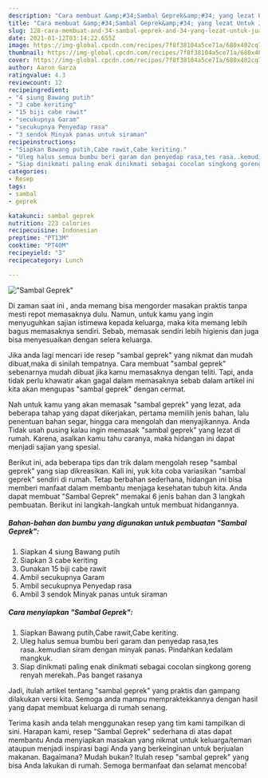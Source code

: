 ```yaml
---
description: "Cara membuat &amp;#34;Sambal Geprek&amp;#34; yang lezat Untuk Jualan"
title: "Cara membuat &amp;#34;Sambal Geprek&amp;#34; yang lezat Untuk Jualan"
slug: 128-cara-membuat-and-34-sambal-geprek-and-34-yang-lezat-untuk-jualan
date: 2021-01-12T03:14:22.655Z
image: https://img-global.cpcdn.com/recipes/7f8f38104a5ce71a/680x482cq70/sambal-geprek-foto-resep-utama.jpg
thumbnail: https://img-global.cpcdn.com/recipes/7f8f38104a5ce71a/680x482cq70/sambal-geprek-foto-resep-utama.jpg
cover: https://img-global.cpcdn.com/recipes/7f8f38104a5ce71a/680x482cq70/sambal-geprek-foto-resep-utama.jpg
author: Aaron Garza
ratingvalue: 4.3
reviewcount: 12
recipeingredient:
- "4 siung Bawang putih"
- "3 cabe keriting"
- "15 biji cabe rawit"
- "secukupnya Garam"
- "secukupnya Penyedap rasa"
- "3 sendok Minyak panas untuk siraman"
recipeinstructions:
- "Siapkan Bawang putih,Cabe rawit,Cabe keriting."
- "Uleg halus semua bumbu beri garam dan penyedap rasa,tes rasa..kemudian siram dengan minyak panas. Pindahkan kedalam mangkuk."
- "Siap dinikmati paling enak dinikmati sebagai cocolan singkong goreng renyah merekah..Pas banget rasanya"
categories:
- Resep
tags:
- sambal
- geprek

katakunci: sambal geprek 
nutrition: 223 calories
recipecuisine: Indonesian
preptime: "PT13M"
cooktime: "PT40M"
recipeyield: "3"
recipecategory: Lunch

---
```



![&#34;Sambal Geprek&#34;](https://img-global.cpcdn.com/recipes/7f8f38104a5ce71a/680x482cq70/sambal-geprek-foto-resep-utama.jpg)

Di zaman  saat ini , anda memang bisa mengorder masakan praktis tanpa mesti repot memasaknya dulu. Namun, untuk kamu yang ingin menyuguhkan sajian istimewa kepada keluarga, maka kita memang lebih bagus memasaknya sendiri. Sebab, memasak sendiri lebih higienis dan juga bisa menyesuaikan dengan selera keluarga.

Jika anda lagi mencari ide resep &#34;sambal geprek&#34; yang nikmat dan mudah dibuat,maka di sinilah tempatnya. Cara membuat &#34;sambal geprek&#34;  sebenarnya mudah dibuat jika kamu memasaknya dengan teliti. Tapi, anda tidak perlu khawatir akan gagal dalam memasaknya 
sebab dalam artikel ini kita akan mengupas &#34;sambal geprek&#34; dengan cermat.  



Nah untuk kamu yang akan memasak &#34;sambal geprek&#34; yang lezat, ada beberapa tahap yang dapat dikerjakan, pertama memilih jenis bahan, lalu penentuan bahan segar, hingga cara mengolah dan menyajikannya. Anda Tidak usah pusing kalau ingin memasak &#34;sambal geprek&#34; yang lezat di rumah. Karena, asalkan kamu  tahu caranya, maka hidangan ini dapat menjadi sajian yang spesial.

Berikut ini, ada beberapa tips dan trik dalam mengolah resep &#34;sambal geprek&#34; yang siap dikreasikan. Kali ini, yuk kita coba variasikan &#34;sambal geprek&#34; sendiri di rumah. Tetap berbahan sederhana, hidangan ini bisa memberi manfaat dalam membantu menjaga kesehatan tubuh kita. Anda dapat membuat &#34;Sambal Geprek&#34; memakai 6 jenis bahan dan 3 langkah pembuatan. Berikut ini langkah-langkah untuk membuat hidangannya.

<!--inarticleads1-->

##### Bahan-bahan dan bumbu yang digunakan untuk pembuatan &#34;Sambal Geprek&#34;:

1. Siapkan 4 siung Bawang putih
1. Siapkan 3 cabe keriting
1. Gunakan 15 biji cabe rawit
1. Ambil secukupnya Garam
1. Ambil secukupnya Penyedap rasa
1. Ambil 3 sendok Minyak panas untuk siraman




<!--inarticleads2-->

##### Cara menyiapkan &#34;Sambal Geprek&#34;:

1. Siapkan Bawang putih,Cabe rawit,Cabe keriting.
1. Uleg halus semua bumbu beri garam dan penyedap rasa,tes rasa..kemudian siram dengan minyak panas. Pindahkan kedalam mangkuk.
1. Siap dinikmati paling enak dinikmati sebagai cocolan singkong goreng renyah merekah..Pas banget rasanya




Jadi, itulah artikel tentang  &#34;sambal geprek&#34;  yang praktis dan gampang dilakukan versi kita. Semoga anda mampu mempraktekkannya dengan hasil yang dapat membuat keluarga di rumah senang. 

Terima kasih anda telah menggunakan resep yang tim kami tampilkan di sini. Harapan kami, resep  &#34;Sambal Geprek&#34; sederhana di atas dapat membantu Anda menyiapkan masakan yang nikmat untuk keluarga/teman ataupun menjadi inspirasi bagi Anda yang berkeinginan untuk berjualan makanan. Bagaimana? Mudah bukan? Itulah resep &#34;sambal geprek&#34; yang bisa Anda lakukan di rumah. Semoga bermanfaat dan selamat mencoba!


